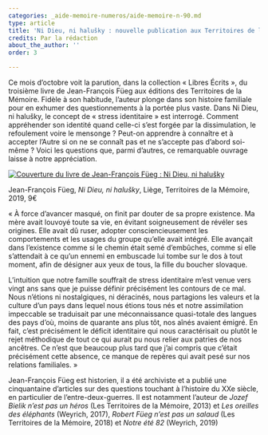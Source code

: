```yaml
---
categories: _aide-memoire-numeros/aide-memoire-n-90.md
type: article
title: 'Ni Dieu, ni halušky : nouvelle publication aux Territoires de la Mémoire'
credits: Par la rédaction
about_the_author: ''
order: 3

---
```

Ce mois d’octobre voit la parution, dans la collection « Libres Écrits », du troisième livre de Jean-François Füeg aux éditions des Territoires de la Mémoire. Fidèle à son habitude, l’auteur plonge dans son histoire familiale pour en exhumer des questionnements à la portée plus vaste. Dans Ni Dieu, ni halušky, le concept de « stress identitaire » est interrogé. Comment appréhender son identité quand celle-ci s’est forgée par la dissimulation, le refoulement voire le mensonge ? Peut-on apprendre à connaître et à accepter l’Autre si on ne se connaît pas et ne s’accepte pas d’abord soi-même ? Voici les questions que, parmi d’autres, ce remarquable ouvrage laisse à notre appréciation.

[![Couverture du livre de Jean-François Füeg : Ni Dieu, ni halušky](https://www.territoires-memoire.be/assets/uploads/ni-dieu-ni-halusky.jpg "Jean-François Füeg, Ni Dieu, ni halušky, Liège, Territoires de la Mémoire, 2019, 9€ ")](https://boutique.territoires-memoire.be/fr/nos-livres/47-ni-dieu-ni-halusky.html)

<span class="img-copyright">Jean-François Füeg, _Ni Dieu, ni halušky_, Liège, Territoires de la Mémoire, 2019, 9€</span>

« À force d’avancer masqué, on finit par douter de sa propre existence. Ma mère avait louvoyé toute sa vie, en évitant soigneusement de révéler ses origines. Elle avait dû ruser, adopter consciencieusement les comportements et les usages du groupe qu’elle avait intégré. Elle avançait dans l’existence comme si le chemin était semé d’embûches, comme si elle s’attendait à ce qu’un ennemi en embuscade lui tombe sur le dos à tout moment, afin de désigner aux yeux de tous, la fille du boucher slovaque.

L’intuition que notre famille souffrait de stress identitaire m’est venue vers vingt ans sans que je puisse définir précisément les contours de ce mal. Nous n’étions ni nostalgiques, ni déracinés, nous partagions les valeurs et la culture d’un pays dans lequel nous étions tous nés et notre assimilation impeccable se traduisait par une méconnaissance quasi-totale des langues des pays d’où, moins de quarante ans plus tôt, nos aînés avaient émigré. En fait, c’est précisément le déficit identitaire qui nous caractérisait ou plutôt le rejet méthodique de tout ce qui aurait pu nous relier aux patries de nos ancêtres. Ce n’est que beaucoup plus tard que j’ai compris que c’était précisément cette absence, ce manque de repères qui avait pesé sur nos relations familiales. »

Jean-François Füeg est historien, il a été archiviste et a publié une cinquantaine d’articles sur des questions touchant à l’histoire du XXe siècle, en particulier de l’entre-deux-guerres. Il est notamment l’auteur de _Jozef Bielik n’est pas un héros_ (Les Territoires de la Mémoire, 2013) et _Les oreilles des éléphants_ (Weyrich, 2017), _Robert Füeg n’est pas un salaud_ (Les Territoires de la Mémoire, 2018) et _Notre été 82_ (Weyrich, 2019)